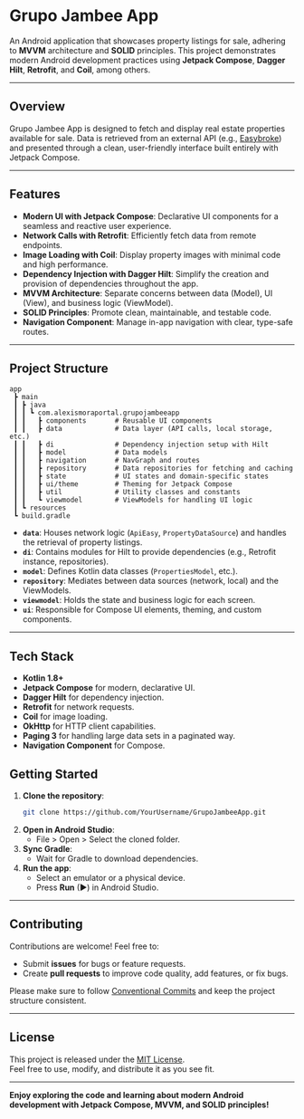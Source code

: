 # Grupo Jambee App

An Android application that showcases property listings for sale, adhering to **MVVM** architecture and **SOLID** principles. This project demonstrates modern Android development practices using **Jetpack Compose**, **Dagger Hilt**, **Retrofit**, and **Coil**, among others.

---

## Overview

Grupo Jambee App is designed to fetch and display real estate properties available for sale. Data is retrieved from an external API (e.g., [Easybroke](https://easybroke.com/)) and presented through a clean, user-friendly interface built entirely with Jetpack Compose.

---

## Features

- **Modern UI with Jetpack Compose**: Declarative UI components for a seamless and reactive user experience.
- **Network Calls with Retrofit**: Efficiently fetch data from remote endpoints.
- **Image Loading with Coil**: Display property images with minimal code and high performance.
- **Dependency Injection with Dagger Hilt**: Simplify the creation and provision of dependencies throughout the app.
- **MVVM Architecture**: Separate concerns between data (Model), UI (View), and business logic (ViewModel).
- **SOLID Principles**: Promote clean, maintainable, and testable code.
- **Navigation Component**: Manage in-app navigation with clear, type-safe routes.

---

## Project Structure

```
app
 ┣ main
 ┃ ┣ java
 ┃ ┃ ┗ com.alexismoraportal.grupojambeeapp
 ┃ ┃   ┣ components       # Reusable UI components
 ┃ ┃   ┣ data             # Data layer (API calls, local storage, etc.)
 ┃ ┃   ┣ di               # Dependency injection setup with Hilt
 ┃ ┃   ┣ model            # Data models
 ┃ ┃   ┣ navigation       # NavGraph and routes
 ┃ ┃   ┣ repository       # Data repositories for fetching and caching
 ┃ ┃   ┣ state            # UI states and domain-specific states
 ┃ ┃   ┣ ui/theme         # Theming for Jetpack Compose
 ┃ ┃   ┣ util             # Utility classes and constants
 ┃ ┃   ┗ viewmodel        # ViewModels for handling UI logic
 ┃ ┗ resources
 ┗ build.gradle
```

- **`data`**: Houses network logic (`ApiEasy`, `PropertyDataSource`) and handles the retrieval of property listings.  
- **`di`**: Contains modules for Hilt to provide dependencies (e.g., Retrofit instance, repositories).  
- **`model`**: Defines Kotlin data classes (`PropertiesModel`, etc.).  
- **`repository`**: Mediates between data sources (network, local) and the ViewModels.  
- **`viewmodel`**: Holds the state and business logic for each screen.  
- **`ui`**: Responsible for Compose UI elements, theming, and custom components.

---

## Tech Stack

- **Kotlin 1.8+**  
- **Jetpack Compose** for modern, declarative UI.  
- **Dagger Hilt** for dependency injection.  
- **Retrofit** for network requests.  
- **Coil** for image loading.  
- **OkHttp** for HTTP client capabilities.  
- **Paging 3** for handling large data sets in a paginated way.  
- **Navigation Component** for Compose.  

## Getting Started

1. **Clone the repository**:
   ```bash
   git clone https://github.com/YourUsername/GrupoJambeeApp.git
   ```
2. **Open in Android Studio**:
   - File > Open > Select the cloned folder.
3. **Sync Gradle**:
   - Wait for Gradle to download dependencies.
4. **Run the app**:
   - Select an emulator or a physical device.
   - Press **Run** (▶) in Android Studio.

---

## Contributing

Contributions are welcome! Feel free to:

- Submit **issues** for bugs or feature requests.
- Create **pull requests** to improve code quality, add features, or fix bugs.

Please make sure to follow [Conventional Commits](https://www.conventionalcommits.org/) and keep the project structure consistent.

---

## License

This project is released under the [MIT License](LICENSE).  
Feel free to use, modify, and distribute it as you see fit.

---

**Enjoy exploring the code and learning about modern Android development with Jetpack Compose, MVVM, and SOLID principles!**
